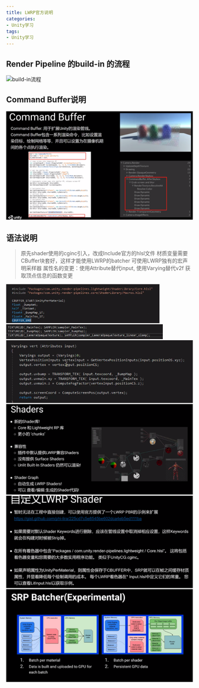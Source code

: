 ```yaml
---
title: LWRP官方说明
categories:
- Unity学习
tags: 
- Unity学习
---
```


## Render Pipeline 的build-in 的流程

![build-in流程](/img/1578468743022.png)

## Command Buffer说明
![Command Buffer说明](/img/1578468782581.png)

## 语法说明

>原先shader使用的cginc引入，改成Include官方的hlsl文件
>材质变量需要CBuffer块套好，这样才能使用LWRP的batcher
>可使用LWRP独有的宏声明采样器
>属性名的变更：使用Attribute替代input, 使用Varying替代v2f
>获取顶点信息的函数变更


![LWRP的shader](/img/1578469710690.png)
![单独申明的采样器](/img/1578469737158.png)
![顶点函数](/img/1578469925626.png)
![LWRP](/img/1578470183627.png)
![手写LWRP](/img/1578470217523.png)
![LWRP Batcher](/img/1578470471751.png)